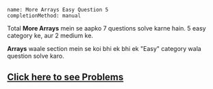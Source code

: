 ```ngMeta
name: More Arrays Easy Question 5
completionMethod: manual
```

Total **More Arrays** mein se aapko 7 questions solve karne hain. 5 easy category ke, aur 2 medium ke.

**Arrays** waale section mein se koi bhi ek bhi ek "Easy" category wala question solve karo.

## [Click here to see Problems](https://www.hackerrank.com/domains/algorithms?filters%5Bsubdomains%5D%5B%5D=arrays-and-sorting)
